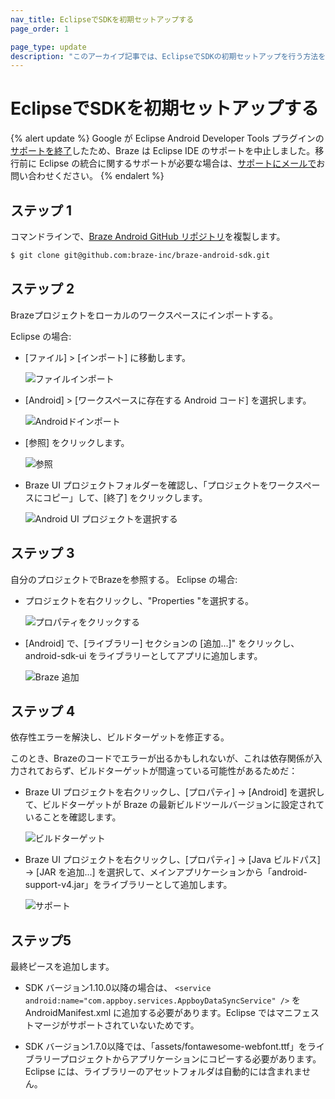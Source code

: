 ```yaml
---
nav_title: EclipseでSDKを初期セットアップする
page_order: 1

page_type: update
description: "このアーカイブ記事では、EclipseでSDKの初期セットアップを行う方法を説明する。BrazeはEclipse IDEのサポートを廃止した。"
---
```


# EclipseでSDKを初期セットアップする

{% alert update %}
Google が Eclipse Android Developer Tools プラグインの[サポートを終了](http://android-developers.blogspot.com/2015/06/an-update-on-eclipse-android-developer.html)したため、Braze は Eclipse IDE のサポートを中止しました。移行前に Eclipse の統合に関するサポートが必要な場合は、[サポートにメールで]({{site.baseurl}}/support_contact/)お問い合わせください。
{% endalert %}

## ステップ 1
コマンドラインで、[Braze Android GitHub リポジトリ](https://github.com/braze-inc/braze-android-sdk)を複製します。

```bash
$ git clone git@github.com:braze-inc/braze-android-sdk.git
```

## ステップ 2
Brazeプロジェクトをローカルのワークスペースにインポートする。

Eclipse の場合:

  - [ファイル] > [インポート] に移動します。

    ![ファイルインポート]({{site.baseurl}}/assets/img_archive/file_import.png)
  - [Android] > [ワークスペースに存在する Android コード] を選択します。

    ![Androidドインポート]({{site.baseurl}}/assets/img_archive/android_import.png)
  - [参照] をクリックします。

    ![参照]({{site.baseurl}}/assets/img_archive/click_browse.png)
  - Braze UI プロジェクトフォルダーを確認し、「プロジェクトをワークスペースにコピー」して、[終了] をクリックします。

    ![Android UI プロジェクトを選択する]({{site.baseurl}}/assets/img_archive/select_project_android.png)

## ステップ 3
自分のプロジェクトでBrazeを参照する。
Eclipse の場合:

  - プロジェクトを右クリックし、"Properties "を選択する。

    ![プロパティをクリックする]({{site.baseurl}}/assets/img_archive/click_properties.png)
  - [Android] で、[ライブラリー] セクションの [追加...]" をクリックし、android-sdk-ui をライブラリーとしてアプリに追加します。

    ![Braze 追加]({{site.baseurl}}/assets/img_archive/add_appboy_ui.png)

## ステップ 4
依存性エラーを解決し、ビルドターゲットを修正する。

このとき、Brazeのコードでエラーが出るかもしれないが、これは依存関係が入力されておらず、ビルドターゲットが間違っている可能性があるためだ：

   - Braze UI プロジェクトを右クリックし、[プロパティ] -> [Android] を選択して、ビルドターゲットが Braze の最新ビルドツールバージョンに設定されていることを確認します。

      ![ビルドターゲット]({{site.baseurl}}/assets/img_archive/build_target.png)
   - Braze UI プロジェクトを右クリックし、[プロパティ] -> [Java ビルドパス] -> [JAR を追加...] を選択して、メインアプリケーションから「android-support-v4.jar」をライブラリーとして追加します。

      ![サポート]({{site.baseurl}}/assets/img_archive/android_support_v4.png)

## ステップ5

最終ピースを追加します。

  - SDK バージョン1.10.0以降の場合は、
  `<service android:name="com.appboy.services.AppboyDataSyncService" />`
  を AndroidManifest.xml に追加する必要があります。Eclipse ではマニフェストマージがサポートされていないためです。

  - SDK バージョン1.7.0以降では、「assets/fontawesome-webfont.ttf」をライブラリープロジェクトからアプリケーションにコピーする必要があります。Eclipse には、ライブラリーのアセットフォルダは自動的には含まれません。

